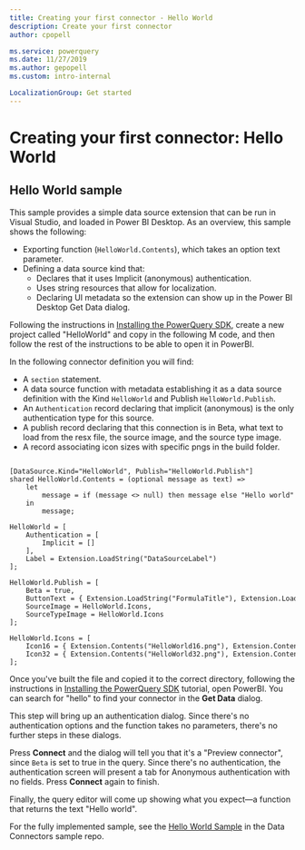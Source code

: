 ```yaml
---
title: Creating your first connector - Hello World
description: Create your first connector
author: cpopell

ms.service: powerquery
ms.date: 11/27/2019
ms.author: gepopell
ms.custom: intro-internal

LocalizationGroup: Get started
---
```


# Creating your first connector: Hello World

## Hello World sample
This sample provides a simple data source extension that can be run in Visual Studio, and loaded in Power BI Desktop. As an overview, this sample shows the following:
* Exporting function (`HelloWorld.Contents`), which takes an option text parameter.
* Defining a data source kind that:
    * Declares that it uses Implicit (anonymous) authentication.
    * Uses string resources that allow for localization.
	* Declaring UI metadata so the extension can show up in the Power BI Desktop Get Data dialog.

Following the instructions in [Installing the PowerQuery SDK](InstallingSDK.md), create a new project called "HelloWorld" and copy in the following M code, and then follow the rest of the instructions to be able to open it in PowerBI.

In the following connector definition you will find:
* A `section` statement.
* A data source function with metadata establishing it as a data source definition with the Kind `HelloWorld` and Publish `HelloWorld.Publish`.
* An `Authentication` record declaring that implicit (anonymous) is the only authentication type for this source.
* A publish record declaring that this connection is in Beta, what text to load from the resx file, the source image, and the source type image.
* A record associating icon sizes with specific pngs in the build folder.

```section HelloWorld;
 
[DataSource.Kind="HelloWorld", Publish="HelloWorld.Publish"]
shared HelloWorld.Contents = (optional message as text) =>
    let
        message = if (message <> null) then message else "Hello world"
    in
        message;
 
HelloWorld = [
    Authentication = [
        Implicit = []
    ],
    Label = Extension.LoadString("DataSourceLabel")
];
 
HelloWorld.Publish = [
    Beta = true,
    ButtonText = { Extension.LoadString("FormulaTitle"), Extension.LoadString("FormulaHelp") },
    SourceImage = HelloWorld.Icons,
    SourceTypeImage = HelloWorld.Icons
];
 
HelloWorld.Icons = [
    Icon16 = { Extension.Contents("HelloWorld16.png"), Extension.Contents("HelloWorld20.png"), Extension.Contents("HelloWorld24.png"), Extension.Contents("HelloWorld32.png") },
    Icon32 = { Extension.Contents("HelloWorld32.png"), Extension.Contents("HelloWorld40.png"), Extension.Contents("HelloWorld48.png"), Extension.Contents("HelloWorld64.png") }
];
```

Once you've built the file and copied it to the correct directory, following the instructions in [Installing the PowerQuery SDK](InstallingSDK.md) tutorial, open PowerBI. You can search for "hello" to find your connector in the **Get Data** dialog. 



This step will bring up an authentication dialog. Since there's no authentication options and the function takes no parameters, there's no further steps in these dialogs.



Press **Connect** and the dialog will tell you that it's a "Preview connector", since `Beta` is set to true in the query. Since there's no authentication, the authentication screen will present a tab for Anonymous authentication with no fields. Press **Connect** again to finish.

Finally, the query editor will come up showing what you expect&mdash;a function that returns the text "Hello world".

For the fully implemented sample, see the [Hello World Sample](https://github.com/Microsoft/DataConnectors/tree/master/samples/HelloWorld) in the Data Connectors sample repo.

